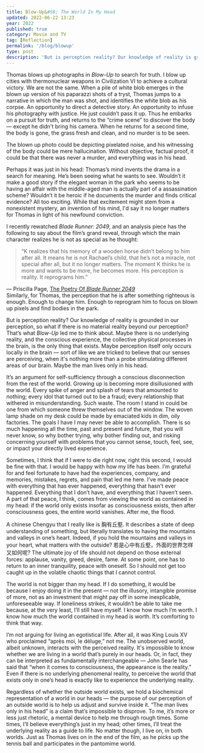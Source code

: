 ```yaml
---
title: Blow-Up&#58; The World In My Head
updated: 2022-06-22 13:23
year: 2022
published: true
category: Movie and TV
tag: [Reflection]
permalink: '/blog/blowup'
type: post
description: 'But is perception reality? Our knowledge of reality is grounded in our perception, so what if there is no material reality beyond our perception? That’s what Blow-Up led me to think about.'
---
```


Thomas blows up photographs in _Blow-Up_ to search for truth. I blow up cities with thermonuclear weapons in Civilization VI to achieve a cultural victory. We are not the same. When a pile of white blob emerges in the blown up version of his paparazzi shots of a tryst, Thomas jumps to a narrative in which the man was shot, and identifies the white blob as his corpse. An opportunity to direct a detective story. An opportunity to infuse his photography with justice. He just couldn’t pass it up. Thus he embarks on a pursuit for truth, and returns to the “crime scene” to discover the body — except he didn't bring his camera. When he returns for a second time, the body is gone, the grass fresh and clean, and no murder is to be seen.

The blown up photo could be depicting pixelated noise, and his witnessing of the body could be mere hallucination. Without objective, factual proof, it could be that there was never a murder, and everything was in his head.

Perhaps it was just in his head: Thomas’s mind invents the drama in a search for meaning. He’s been seeing what he wants to see. Wouldn’t it make a good story if the elegant woman in the park who seems to be having an affair with the middle-aged man is actually part of a assassination scheme? Wouldn’t it be heroic if he documents the murder and finds critical evidence? All too exciting. While that excitement might stem from a nonexistent mystery, an invention of his mind, I'd say it no longer matters for Thomas in light of his newfound conviction.

I recently rewatched _Blade Runner: 2049_, and an analysis piece has the following to say about the film’s grand reveal, through which the main character realizes he is not as special as he thought:

> “K realizes that his memory of a wooden horse didn’t belong to him after all. It means he is not Rachael’s child, that he’s not a miracle, not special after all, but it no longer matters. The moment K thinks he is more and wants to be more, he becomes more. His perception is reality. It reprograms him.”

— Priscilla Page, [The Poetry Of _Blade Runner 2049_](https://birthmoviesdeath.com/2017/10/14/the-poetry-of-blade-runner-2049)  
Similarly, for Thomas, the perception that he is after something righteous is enough. Enough to change him. Enough to reprogram him to focus on blown up pixels and find bodies in the park.

But is perception reality? Our knowledge of reality is grounded in our perception, so what if there is no material reality beyond our perception? That’s what _Blow-Up_ led me to think about. Maybe there is no underlying reality, and the conscious experience, the collective physical processes in the brain, is the only thing that exists. Maybe perception itself only occurs locally in the brain — sort of like we are tricked to believe that our senses are perceiving, when it's nothing more than a probe stimulating different areas of our brain. Maybe the man lives only in his head.

It’s an argument for self-sufficiency through a conscious disconnection from the rest of the world. Growing up is becoming more disillusioned with the world. Every spike of anger and splash of tears that amounted to nothing; every idol that turned out to be a fraud; every relationship that withered in misunderstanding. Such waste. The room I stand in could be one from which someone threw themselves out of the window. The woven lamp shade on my desk could be made by emaciated kids in dim, oily factories. The goals I have I may never be able to accomplish. There is so much happening all the time, past and present and future, that you will never know, so why bother trying, why bother finding out, and risking concerning yourself with problems that you cannot sense, touch, feel, see, or impact your directly lived experience.

Sometimes, I think that if I were to die right now, right this second, I would be fine with that. I would be happy with how my life has been. I’m grateful for and feel fortunate to have had the experiences, company, and memories, mistakes, regrets, and pain that led me here. I’ve made peace with everything that has ever happened, everything that hasn't ever happened. Everything that I don’t have, and everything that I haven’t seen. A part of that peace, I think, comes from viewing the world as contained in my head: if the world only exists insofar as consciousness exists, then after consciousness goes, the entire world vanishes. After me, the flood.

A chinese Chengyu that I really like is 胸有丘壑. It describes a state of deep understanding of something, but literally translates to having the mountains and valleys in one’s heart. Indeed, if you hold the mountains and valleys in your heart, what matters with the outside? 若是心中有丘壑，外面的世界怎样又如何呢? The ultimate joy of life should not depend on those external forces: applause, vanity, greed, desire, fame. At some point, one has to return to an inner tranquility, peace with oneself. So I should not get too caught up in the volatile chaotic things that I cannot control.

The world is not bigger than my head. If I do something, it would be because I enjoy doing it in the present — not the illusory, intangible promise of more, not as an investment that might pay off in some inexplicable, unforeseeable way. If loneliness strikes, it wouldn’t be able to take me because, at the very least, I’ll still have myself. I know how much I’m worth. I know how much the world contained in my head is worth. It’s comforting to think that way.

I’m not arguing for living an egotistical life. After all, it was King Louis XV who proclaimed “après moi, le déluge,” not me. The unobserved world, albeit unknown, interacts with the perceived reality. It's impossible to know whether we are living in a world that’s purely in our heads. Or, in fact, they can be interpreted as fundamentally interchangeable — John Searle has said that “when it comes to consciousness, the appearance is the reality.” Even if there is no underlying phenomenal reality, to perceive the world that exists only in one’s head is exactly like to experience the underlying reality.

Regardless of whether the outside world exists, we hold a biochemical representation of a world in our heads — the purpose of our perception of an outside world is to help us adjust and survive inside it. “The man lives only in his head” is a claim that’s impossible to disprove. To me, it’s more or less just rhetoric, a mental device to help me through rough times. Some times, I’ll believe everything’s just in my head; other times, I’ll treat the underlying reality as a guide to life. No matter though, I live on, in both worlds. Just as Thomas lives on in the end of the film, as he picks up the tennis ball and participates in the pantomime world.
